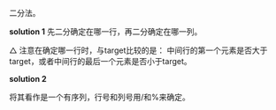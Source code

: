 二分法。

**solution 1**
先二分确定在哪一行，再二分确定在哪一列。

△ 注意在确定哪一行时，与target比较的是：
中间行的第一个元素是否大于target，或者中间行的最后一个元素是否小于target。

**solution 2**

将其看作是一个有序列，行号和列号用/和%来确定。
